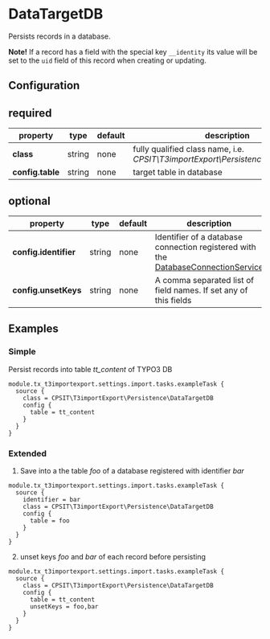 DataTargetDB
=============

Persists records in a database.

**Note!**
If a record has a field with the special key `__identity` its value will be set to the `uid` field of this record when creating or updating.


## Configuration

## required
| property               | type   | default | description       | 
| -----------------------|:------:|---------|-------------------|
| **class**              | string | none    | fully qualified class name, i.e. *CPSIT\T3importExport\Persistence\DataTargetDB* |
| **config.table**       | string | none    | target table in database |

## optional
| property               | type   | default | description       | 
| -----------------------|:------:|---------|-------------------|
| **config.identifier**  | string | none    | Identifier of a database connection registered with the [DatabaseConnectionService](../Service/DatabaseConnectionService.md) |
| **config.unsetKeys**   | string | none    | A comma separated list of field names. If set any of this fields  |

## Examples

### Simple
Persist records into table _tt_content_ of TYPO3 DB 
```
module.tx_t3importexport.settings.import.tasks.exampleTask {
  source {
    class = CPSIT\T3importExport\Persistence\DataTargetDB
    config {
      table = tt_content
    }
  }
}
```

### Extended
1. Save into a the table _foo_ of a database registered with identifier _bar_
```
module.tx_t3importexport.settings.import.tasks.exampleTask {
  source {
    identifier = bar
    class = CPSIT\T3importExport\Persistence\DataTargetDB
    config {
      table = foo
    }
  }
}
```

2. unset keys _foo_ and _bar_ of each record before persisting
```
module.tx_t3importexport.settings.import.tasks.exampleTask {
  source {
    class = CPSIT\T3importExport\Persistence\DataTargetDB
    config {
      table = tt_content
      unsetKeys = foo,bar
    }
  }
}
```

